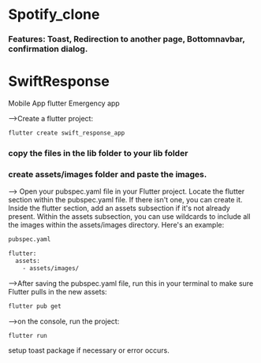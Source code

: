 # Spotify_clone
### Features: Toast, Redirection to another page, Bottomnavbar, confirmation dialog.


# SwiftResponse
Mobile App flutter Emergency app

-->Create a flutter project:
```bash
flutter create swift_response_app
```
### copy the files in the lib folder to your lib folder

### create assets/images folder and paste the images.

-->
Open your pubspec.yaml file in your Flutter project. Locate the flutter section within the pubspec.yaml file. If there isn't one, you can create it. Inside the flutter section, add an assets subsection if it's not already present. Within the assets subsection, you can use wildcards to include all the images within the assets/images directory. Here's an example:

```bash
pubspec.yaml

flutter:
  assets:
    - assets/images/
```

-->After saving the pubspec.yaml file, run this in your terminal to make sure Flutter pulls in the new assets:
```bash
flutter pub get
```

-->on the console, run the project:
```bash
flutter run
```

setup toast package if necessary or error occurs.

